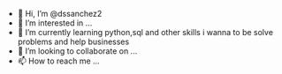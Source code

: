 - 👋 Hi, I’m @dssanchez2
- 👀 I’m interested in ...
- 🌱 I’m currently learning python,sql and other skills i wanna to be solve problems and help businesses
- 💞️ I’m looking to collaborate on ...
- 📫 How to reach me ...

<!---
dssanchez2/dssanchez2 is a ✨ special ✨ repository because its `README.md` (this file) appears on your GitHub profile.
You can click the Preview link to take a look at your changes.
--->
